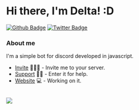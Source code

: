 # Hi there, I'm Delta! :D

[![Github Badge](https://img.shields.io/badge/-Github-000?style=flat-square&logo=Github&logoColor=white&link=https://github.com/DeltaABotForDiscord)](https://github.com/DeltaABotForDiscord)
[![Twitter Badge](https://img.shields.io/badge/-Twitter-1ca0f1?style=flat-square&labelColor=1ca0f1&logo=twitter&logoColor=white&link=https://twitter.com/DeltaABot)](https://twitter.com/DeltaABot)
<!-- [![Youtube Badge](https://img.shields.io/badge/-YouTube-ff0000?style=flat-square&labelColor=ff0000&logo=youtube&logoColor=white&link=https://www.youtube.com/user/TreinaWeb)](https://www.youtube.com/user/TreinaWeb) -->

### About me
I'm a simple bot for discord developed in javascript.


- [Invite](https://www.treinaweb.com.br/cursos-online?q=fagner+pinheiro) 👨🏼‍🏫 - Invite me to your server.
- [Support](https://discord.gg/FqvPXFjmVk) 🐱‍🐉 - Enter it for help.
- [Website](https://deltaabotfordiscord.herokuapp.com) 💻 - Working on it.
<br>
<a href="">
<img align="center" src="https://github-readme-stats.vercel.app/api/top-langs/?username=DeltaABotForDiscord&layout=compact&heigt=&theme=dark">
</a>
